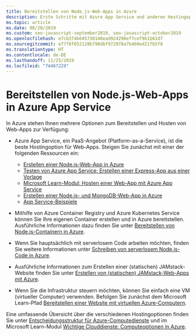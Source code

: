 ```yaml
---
title: Bereitstellen von Node.js-Web-Apps in Azure
description: Erste Schritte mit Azure App Service und anderen Hostingoptionen für Web-Apps, einschließlich progressiver Web-Apps (PWA)
ms.topic: article
ms.date: 08/20/2019
ms.custom: seo-javascript-september2019, seo-javascript-october2019
ms.openlocfilehash: e7cb374b645738140ead924296ef7cef9b1b61d7
ms.sourcegitcommit: e77f8f652128b798dbf972078a7b460ed21fb5f8
ms.translationtype: HT
ms.contentlocale: de-DE
ms.lasthandoff: 11/25/2019
ms.locfileid: "74467229"
---
```

# <a name="deploy-nodejs-web-apps-to-azure-app-service"></a>Bereitstellen von Node.js-Web-Apps in Azure App Service

In Azure stehen Ihnen mehrere Optionen zum Bereitstellen und Hosten von Web-Apps zur Verfügung:

- Azure App Service, ein PaaS-Angebot (Platform-as-a-Service), ist die beste Hostingoption für Web-Apps. Steigen Sie zunächst mit einer der folgenden Ressourcen ein:

  - [Erstellen einer Node.js-Web-App in Azure](/azure/app-service/app-service-web-get-started-nodejs)
  - [Testen von Azure App Service: Erstellen einer Express-App aus einer Vorlage](https://code.visualstudio.com/tryappservice/?utm_source=msftdocs&utm_medium=microsoft&utm_campaign=tryappservice)
  - [Microsoft Learn-Modul: Hosten einer Web-App mit Azure App Service](/learn/modules/host-a-web-app-with-azure-app-service/index)
  - [Erstellen einer Node.js- und MongoDB-Web-App in Azure](/azure/app-service/app-service-web-tutorial-nodejs-mongodb-app)
  - [App Service-Beispiele](/samples/browse/?languages=javascript%2Cnodejs&products=azure-app-service)

- Mithilfe von Azure Container Registry und Azure Kubernetes Service können Sie Ihre eigenen Container erstellen und in Azure bereitstellen. Ausführliche Informationen dazu finden Sie unter [Bereitstellen von Node.js-Containern in Azure](node-howto-deploy-containers.md).

- Wenn Sie hauptsächlich mit serverlosem Code arbeiten möchten, finden Sie weitere Informationen unter [Schreiben von serverlosem Node.js-Code in Azure](node-howto-write-serverless-code.md).

- Ausführliche Informationen zum Erstellen einer (statischen) JAMstack-Website finden Sie unter [Erstellen von (statischen) JAMstack-Web-Apps mit Azure](node-howto-create-static-site-jamstack.md).

- Wenn Sie die Infrastruktur steuern möchten, können Sie einfach eine VM (virtueller Computer) verwenden. Befolgen Sie zunächst dem Microsoft Learn-Pfad [Bereitstellen einer Website mit virtuellen Azure-Computern](/learn/paths/deploy-a-website-with-azure-virtual-machines/).

Eine umfassende Übersicht über die verschiedenen Hostingoptionen finden Sie unter [Entscheidungsstruktur für Azure-Computedienste](/azure/architecture/guide/technology-choices/compute-decision-tree) und im Microsoft Learn-Modul [Wichtige Clouddienste: Computeoptionen in Azure](/learn/modules/intro-to-azure-compute/).
